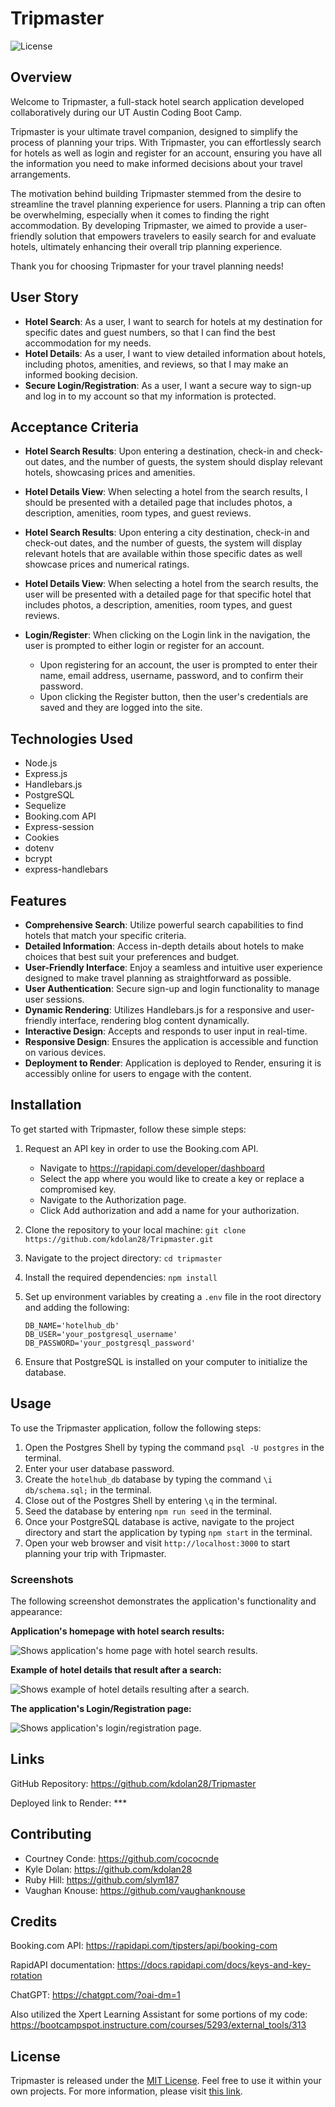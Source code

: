 # Tripmaster

![License](https://img.shields.io/badge/License-MIT-blue.svg)

## Overview

Welcome to Tripmaster, a full-stack hotel search application developed collaboratively during our UT Austin Coding Boot Camp.

Tripmaster is your ultimate travel companion, designed to simplify the process of planning your trips. With Tripmaster, you can effortlessly search for hotels as well as login and register for an account, ensuring you have all the information you need to make informed decisions about your travel arrangements.

The motivation behind building Tripmaster stemmed from the desire to streamline the travel planning experience for users. Planning a trip can often be overwhelming, especially when it comes to finding the right accommodation. By developing Tripmaster, we aimed to provide a user-friendly solution that empowers travelers to easily search for and evaluate hotels, ultimately enhancing their overall trip planning experience.

Thank you for choosing Tripmaster for your travel planning needs!

## User Story

- **Hotel Search**: As a user, I want to search for hotels at my destination for specific dates and guest numbers, so that I can find the best accommodation for my needs.
- **Hotel Details**: As a user, I want to view detailed information about hotels, including photos, amenities, and reviews, so that I may make an informed booking decision.
- **Secure Login/Registration**: As a user, I want a secure way to sign-up and log in to my account so that my information is protected.

## Acceptance Criteria

- **Hotel Search Results**: Upon entering a destination, check-in and check-out dates, and the number of guests, the system should display relevant hotels, showcasing prices and amenities.
- **Hotel Details View**: When selecting a hotel from the search results, I should be presented with a detailed page that includes photos, a description, amenities, room types, and guest reviews.

- **Hotel Search Results**: Upon entering a city destination, check-in and check-out dates, and the number of guests, the system will display relevant hotels that are available within those specific dates as well showcase prices and numerical ratings.
- **Hotel Details View**: When selecting a hotel from the search results, the user will be presented with a detailed page for that specific hotel that includes photos, a description, amenities, room types, and guest reviews.
- **Login/Register**: When clicking on the Login link in the navigation, the user is prompted to either login or register for an account.
  - Upon registering for an account, the user is prompted to enter their name, email address, username, password, and to confirm their password.
  - Upon clicking the Register button, then the user's credentials are saved and they are logged into the site.

## Technologies Used

- Node.js
- Express.js
- Handlebars.js
- PostgreSQL
- Sequelize
- Booking.com API
- Express-session
- Cookies
- dotenv
- bcrypt
- express-handlebars

## Features

- **Comprehensive Search**: Utilize powerful search capabilities to find hotels that match your specific criteria.
- **Detailed Information**: Access in-depth details about hotels to make choices that best suit your preferences and budget.
- **User-Friendly Interface**: Enjoy a seamless and intuitive user experience designed to make travel planning as straightforward as possible.
- **User Authentication**: Secure sign-up and login functionality to manage user sessions.
- **Dynamic Rendering**: Utilizes Handlebars.js for a responsive and user-friendly interface, rendering blog content dynamically.
- **Interactive Design**: Accepts and responds to user input in real-time.
- **Responsive Design**: Ensures the application is accessible and function on various devices.
- **Deployment to Render**: Application is deployed to Render, ensuring it is accessibly online for users to engage with the content.

## Installation

To get started with Tripmaster, follow these simple steps:

1. Request an API key in order to use the Booking.com API.

   - Navigate to https://rapidapi.com/developer/dashboard
   - Select the app where you would like to create a key or replace a compromised key.
   - Navigate to the Authorization page.
   - Click Add authorization and add a name for your authorization.

2. Clone the repository to your local machine: `git clone https://github.com/kdolan28/Tripmaster.git`

3. Navigate to the project directory: `cd tripmaster`

4. Install the required dependencies: `npm install`
5. Set up environment variables by creating a `.env` file in the root directory and adding the following:
   ```
   DB_NAME='hotelhub_db'
   DB_USER='your_postgresql_username'
   DB_PASSWORD='your_postgresql_password'
   ```
6. Ensure that PostgreSQL is installed on your computer to initialize the database.

## Usage

To use the Tripmaster application, follow the following steps:

1. Open the Postgres Shell by typing the command `psql -U postgres` in the terminal.
2. Enter your user database password.
3. Create the `hotelhub_db` database by typing the command `\i db/schema.sql;` in the terminal.
4. Close out of the Postgres Shell by entering `\q` in the terminal.
5. Seed the database by entering `npm run seed` in the terminal.
6. Once your PostgreSQL database is active, navigate to the project directory and start the application by typing `npm start` in the terminal.
7. Open your web browser and visit `http://localhost:3000` to start planning your trip with Tripmaster.

### Screenshots

The following screenshot demonstrates the application's functionality and appearance:

**Application's homepage with hotel search results:**

![Shows application's home page with hotel search results.](assets/images/homepage-screenshot.png)

**Example of hotel details that result after a search:**

![Shows example of hotel details resulting after a search.](assets/images/hotel-results-screenshot.png)

**The application's Login/Registration page:**

![Shows application's login/registration page.](assets/images/login-registration-screenshot.png)

## Links

GitHub Repository: https://github.com/kdolan28/Tripmaster

Deployed link to Render: \*\*\*

## Contributing

- Courtney Conde: https://github.com/cococnde
- Kyle Dolan: https://github.com/kdolan28
- Ruby Hill: https://github.com/slym187
- Vaughan Knouse: https://github.com/vaughanknouse

## Credits

Booking.com API: https://rapidapi.com/tipsters/api/booking-com

RapidAPI documentation: https://docs.rapidapi.com/docs/keys-and-key-rotation

ChatGPT: https://chatgpt.com/?oai-dm=1

Also utilized the Xpert Learning Assistant for some portions of my code:
https://bootcampspot.instructure.com/courses/5293/external_tools/313

## License

Tripmaster is released under the [MIT License](LICENSE). Feel free to use it within your own projects. For more information, please visit [this link](https://opensource.org/licenses/MIT).
